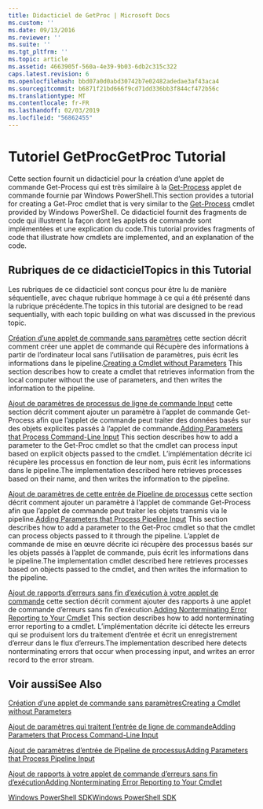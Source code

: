 ```yaml
---
title: Didacticiel de GetProc | Microsoft Docs
ms.custom: ''
ms.date: 09/13/2016
ms.reviewer: ''
ms.suite: ''
ms.tgt_pltfrm: ''
ms.topic: article
ms.assetid: 4663905f-560a-4e39-9b03-6db2c315c322
caps.latest.revision: 6
ms.openlocfilehash: bbd07a0d0abd30742b7e02482adedae3af43aca4
ms.sourcegitcommit: b6871f21bd666f9cd71dd336bb3f844cf472b56c
ms.translationtype: MT
ms.contentlocale: fr-FR
ms.lasthandoff: 02/03/2019
ms.locfileid: "56862455"
---
```

# <a name="getproc-tutorial"></a><span data-ttu-id="a606c-102">Tutoriel GetProc</span><span class="sxs-lookup"><span data-stu-id="a606c-102">GetProc Tutorial</span></span>

<span data-ttu-id="a606c-103">Cette section fournit un didacticiel pour la création d’une applet de commande Get-Process qui est très similaire à la [Get-Process](/powershell/module/Microsoft.PowerShell.Management/Get-Process) applet de commande fournie par Windows PowerShell.</span><span class="sxs-lookup"><span data-stu-id="a606c-103">This section provides a tutorial for creating a Get-Proc cmdlet that is very similar to the [Get-Process](/powershell/module/Microsoft.PowerShell.Management/Get-Process) cmdlet provided by Windows PowerShell.</span></span> <span data-ttu-id="a606c-104">Ce didacticiel fournit des fragments de code qui illustrent la façon dont les applets de commande sont implémentées et une explication du code.</span><span class="sxs-lookup"><span data-stu-id="a606c-104">This tutorial provides fragments of code that illustrate how cmdlets are implemented, and an explanation of the code.</span></span>

## <a name="topics-in-this-tutorial"></a><span data-ttu-id="a606c-105">Rubriques de ce didacticiel</span><span class="sxs-lookup"><span data-stu-id="a606c-105">Topics in this Tutorial</span></span>

<span data-ttu-id="a606c-106">Les rubriques de ce didacticiel sont conçus pour être lu de manière séquentielle, avec chaque rubrique hommage à ce qui a été présenté dans la rubrique précédente.</span><span class="sxs-lookup"><span data-stu-id="a606c-106">The topics in this tutorial are designed to be read sequentially, with each topic building on what was discussed in the previous topic.</span></span>

<span data-ttu-id="a606c-107">[Création d’une applet de commande sans paramètres](./creating-a-cmdlet-without-parameters.md) cette section décrit comment créer une applet de commande qui Récupère des informations à partir de l’ordinateur local sans l’utilisation de paramètres, puis écrit les informations dans le pipeline.</span><span class="sxs-lookup"><span data-stu-id="a606c-107">[Creating a Cmdlet without Parameters](./creating-a-cmdlet-without-parameters.md) This section describes how to create a cmdlet that retrieves information from the local computer without the use of parameters, and then writes the information to the pipeline.</span></span>

<span data-ttu-id="a606c-108">[Ajout de paramètres de processus de ligne de commande Input](./adding-parameters-that-process-command-line-input.md) cette section décrit comment ajouter un paramètre à l’applet de commande Get-Process afin que l’applet de commande peut traiter des données basés sur des objets explicites passés à l’applet de commande.</span><span class="sxs-lookup"><span data-stu-id="a606c-108">[Adding Parameters that Process Command-Line Input](./adding-parameters-that-process-command-line-input.md) This section describes how to add a parameter to the Get-Proc cmdlet so that the cmdlet can process input based on explicit objects passed to the cmdlet.</span></span> <span data-ttu-id="a606c-109">L’implémentation décrite ici récupère les processus en fonction de leur nom, puis écrit les informations dans le pipeline.</span><span class="sxs-lookup"><span data-stu-id="a606c-109">The implementation described here retrieves processes based on their name, and then writes the information to the pipeline.</span></span>

<span data-ttu-id="a606c-110">[Ajout de paramètres de cette entrée de Pipeline de processus](./adding-parameters-that-process-pipeline-input.md) cette section décrit comment ajouter un paramètre à l’applet de commande Get-Process afin que l’applet de commande peut traiter les objets transmis via le pipeline.</span><span class="sxs-lookup"><span data-stu-id="a606c-110">[Adding Parameters that Process Pipeline Input](./adding-parameters-that-process-pipeline-input.md) This section describes how to add a parameter to the Get-Proc cmdlet so that the cmdlet can process objects passed to it through the pipeline.</span></span> <span data-ttu-id="a606c-111">L’applet de commande de mise en œuvre décrite ici récupère des processus basés sur les objets passés à l’applet de commande, puis écrit les informations dans le pipeline.</span><span class="sxs-lookup"><span data-stu-id="a606c-111">The implementation cmdlet described here retrieves processes based on objects passed to the cmdlet, and then writes the information to the pipeline.</span></span>

<span data-ttu-id="a606c-112">[Ajout de rapports d’erreurs sans fin d’exécution à votre applet de commande](./adding-non-terminating-error-reporting-to-your-cmdlet.md) cette section décrit comment ajouter des rapports à une applet de commande d’erreurs sans fin d’exécution.</span><span class="sxs-lookup"><span data-stu-id="a606c-112">[Adding Nonterminating Error Reporting to Your Cmdlet](./adding-non-terminating-error-reporting-to-your-cmdlet.md) This section describes how to add nonterminating error reporting to a cmdlet.</span></span> <span data-ttu-id="a606c-113">L’implémentation décrite ici détecte les erreurs qui se produisent lors du traitement d’entrée et écrit un enregistrement d’erreur dans le flux d’erreurs.</span><span class="sxs-lookup"><span data-stu-id="a606c-113">The implementation described here detects nonterminating errors that occur when processing input, and writes an error record to the error stream.</span></span>

## <a name="see-also"></a><span data-ttu-id="a606c-114">Voir aussi</span><span class="sxs-lookup"><span data-stu-id="a606c-114">See Also</span></span>

[<span data-ttu-id="a606c-115">Création d’une applet de commande sans paramètres</span><span class="sxs-lookup"><span data-stu-id="a606c-115">Creating a Cmdlet without Parameters</span></span>](./creating-a-cmdlet-without-parameters.md)

[<span data-ttu-id="a606c-116">Ajout de paramètres qui traitent l’entrée de ligne de commande</span><span class="sxs-lookup"><span data-stu-id="a606c-116">Adding Parameters that Process Command-Line Input</span></span>](./adding-parameters-that-process-command-line-input.md)

[<span data-ttu-id="a606c-117">Ajout de paramètres d’entrée de Pipeline de processus</span><span class="sxs-lookup"><span data-stu-id="a606c-117">Adding Parameters that Process Pipeline Input</span></span>](./adding-parameters-that-process-pipeline-input.md)

[<span data-ttu-id="a606c-118">Ajout de rapports à votre applet de commande d’erreurs sans fin d’exécution</span><span class="sxs-lookup"><span data-stu-id="a606c-118">Adding Nonterminating Error Reporting to Your Cmdlet</span></span>](./adding-non-terminating-error-reporting-to-your-cmdlet.md)

[<span data-ttu-id="a606c-119">Windows PowerShell SDK</span><span class="sxs-lookup"><span data-stu-id="a606c-119">Windows PowerShell SDK</span></span>](../windows-powershell-reference.md)

